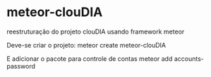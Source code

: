 # meteor-clouDIA
reestruturação do projeto clouDIA usando framework meteor

Deve-se criar o projeto:
meteor create meteor-clouDIA

E adicionar o pacote para controle de contas
meteor add accounts-password
